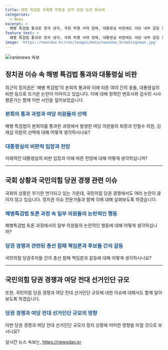 ```yaml
---
title: 해병 특검법 후폭풍 한동훈 문자 읽씹 논란 돋보여
categories:
  - News
excerpt: >
  해병 특검법 통과로 정국 냉각, 국회 파행 사태 정체, 대통령실 비판에도 야당 내부 갈등 등 주목. 특히, 여당 의원 퇴장과 안철수·김재섭 의원의 선택, 대통령 거부권 행사 예상, 국회 개원식 연기, 해병특검법 토론 중 의원 행동 논란, 국민의힘 당권 경쟁의 읽씹 논란과 후보들 간 갈등, 윤상현 후보의 사퇴 압박 등 다양한 정치권 이슈에 대해 정혁진 변호사, 김수민 시사평론가와 함께 이슈를 짚어봅니다.
feature_text: >
  해병 특검법 통과로 정국 냉각, 국회 파행 사태 정체, 대통령실 비판에도 야당 내부 갈등 등 주목. 특히, 여당 의원 퇴장과 안철수·김재섭 의원의 선택, 대통령 거부권 행사 예상, 국회 개원식 연기, 해병특검법 토론 중 의원 행동 논란, 국민의힘 당권 경쟁의 읽씹 논란과 후보들 간 갈등, 윤상현 후보의 사퇴 압박 등 다양한 정치권 이슈에 대해 정혁진 변호사, 김수민 시사평론가와 함께 이슈를 짚어봅니다.
image: 'https://newsdao.kr/res/images/meta/newsdao_breakingnews.jpg'
---
```


<p><img src="https://newsdao.kr/res/images/meta/newsdao_breakingnews.jpg" alt="ranknews 속보" /></p>

<h2 data-ke-size="size26">정치권 이슈 속 해병 특검법 통과와 대통령실 비판</h2>

<p data-ke-size="size16">최근의 정치권은 '해병 특검법'의 본회의 통과와 이에 따른 여야 간의 충돌, 대통령실의 비판 등으로 뜨거운 논란이 이어지고 있습니다. 이에 대해 정혁진 변호사와 김수민 시사평론가는 함께 이번 사안을 짚어보았습니다.</p>

<h3><b><span style="color: #1a5490;">본회의 통과 과정과 여당 의원들의 선택</span></b></h3>

<p data-ke-size="size16">해병 특검법이 본회의를 통과한 과정에서 발생한 여당 의원들의 퇴장과 안철수 의원, 김재섭 의원의 선택에 대해 어떻게 생각하시나요?</p>

<h3><b><span style="color: #1a5490;">대통령실의 비판적 입장과 전망</span></b></h3>

<p data-ke-size="size16">이례적인 대통령실의 비판 입장과 이에 따른 전망에 대해 어떻게 생각하십니까?</p>

<hr>

<h2 data-ke-size="size26">국회 상황과 국민의힘 당권 경쟁 관련 이슈</h2>

<p data-ke-size="size16">국회의 상황은 무기한 연기되고 있는 가운데, 국민의힘 당권 경쟁에서도 여러 논란이 끊이지 않고 있습니다. 정치권 이슈 전문가들과 함께 이에 대해 살펴보도록 하겠습니다.</p>

<h3><b><span style="color: #1a5490;">해병특검법 토론 과정 속 일부 의원들의 논란적인 행동</span></b></h3>

<p data-ke-size="size16">해병특검법 토론 과정에서의 일부 의원들의 논란적인 행동에 대해 어떻게 생각하십니까?</p>

<h3><b><span style="color: #1a5490;">당권 경쟁과 관련된 총선 참패 책임론과 후보들 간의 갈등</span></b></h3>

<p data-ke-size="size16">국민의힘 당권주자들 간의 총선 참패 책임론과 갈등에 대해 어떻게 생각하시나요?</p>

<hr>

<h2 data-ke-size="size26">국민의힘 당권 경쟁과 여당 전대 선거인단 규모</h2>

<p data-ke-size="size16">또한, 국민의힘 당권 경쟁과 여당 전대 선거인단 규모에 대한 이슈에 대해서도 함께 알아보도록 하겠습니다.</p>

<h3><b><span style="color: #1a5490;">당권 경쟁과 여당 전대 선거인단 규모의 영향</span></b></h3>

<p data-ke-size="size16">이번 당권 경쟁과 여당 전대 선거인단 규모가 정치 상황에 어떠한 영향을 미칠 것으로 보시나요?</p>
실시간 뉴스 속보는, <a href="https://newsdao.kr" rel="dofollow">https://newsdao.kr</a>


